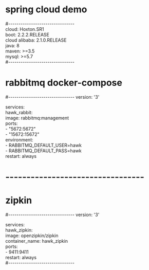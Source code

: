 # spring cloud demo
#--------------------------------  
cloud:  		    Hoxton.SR1  
boot:   		    2.2.2.RELEASE  
cloud alibaba:  2.1.0.RELEASE  
java:			      8  
maven:			    >=3.5  
mysql:			    >=5.7  
#--------------------------------  


# rabbitmq docker-compose
#--------------------------------
version: '3'  

services:  
  hawk_rabbit:  
    image: rabbitmq:management  
    ports:  
      - "5672:5672"  
      - "15672:15672"  
    environment:  
      - RABBITMQ_DEFAULT_USER=hawk  
      - RABBITMQ_DEFAULT_PASS=hawk  
    restart: always  
# ---------------------------------
# zipkin
#--------------------------------
version: '3'  

services:  
  hawk_zipkin:  
    image: openzipkin/zipkin  
    container_name: hawk_zipkin  
    ports:  
      - 9411:9411  
    restart: always  
#--------------------------------
